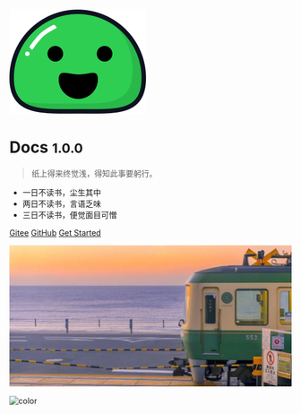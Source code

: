 <!-- _coverpage.md -->


![logo](_media/icon.svg)

# Docs <small>1.0.0</small>

> 纸上得来终觉浅，得知此事要躬行。

- 一日不读书，尘生其中
- 两日不读书，言语乏味
- 三日不读书，便觉面目可憎

[Gitee](https://gitee.com/bbigsun/docs.git)
[GitHub](https://github.com/docsifyjs/docsify/)
[Get Started](#Docs)

<!-- 背景图片 -->

![](_media/bg.png)

<!-- 背景色 -->

![color](#F5B2B2)

